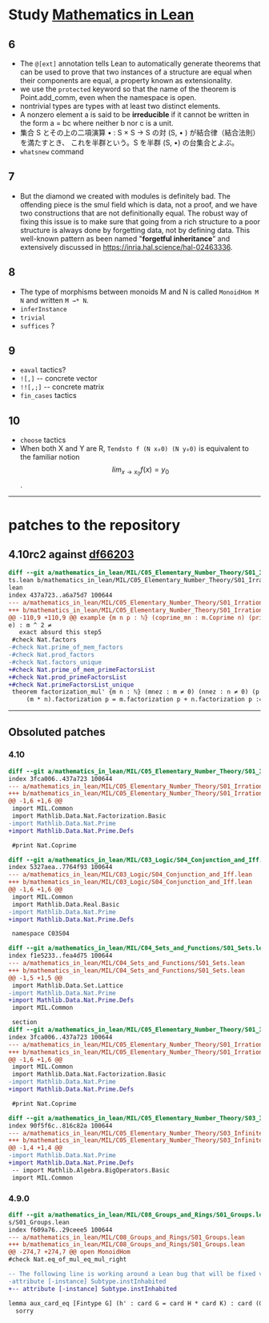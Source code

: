 # Study [Mathematics in Lean](https://github.com/leanprover-community/mathematics_in_lean)

## 6
- The `@[ext]` annotation tells Lean to automatically generate theorems that can be used
    to prove that two instances of a structure are equal when their components are equal,
    a property known as extensionality.
- we use the `protected` keyword so that the name of the theorem is Point.add_comm,
    even when the namespace is open.
- nontrivial types are types with at least two distinct elements.
- A nonzero element a is said to be **irreducible** if it cannot be written in the
    form a = bc where neither b nor c is a unit.
- 集合 S とその上の二項演算 • : S × S → S の対 (S, • ) が結合律（結合法則）を満たすとき、
    これを半群という。S を半群 (S, •) の台集合とよぶ。
- `whatsnew` command

## 7
- But the diamond we created with modules is definitely bad. The offending piece is the
    smul field which is data, not a proof, and we have two constructions that are not
    definitionally equal. The robust way of fixing this issue is to make sure that going
    from a rich structure to a poor structure is always done by forgetting data, not by
    defining data. This well-known pattern as been named "**forgetful inheritance**” and
    extensively discussed in https://inria.hal.science/hal-02463336.

## 8
- The type of morphisms between monoids M and N is called `MonoidHom M N` and written `M →* N`.
- `inferInstance`
- `trivial`
- `suffices` ?

## 9
- `eaval` tactics?
- `![,]` -- concrete vector
- `!![,;]` -- concrete matrix
- `fin_cases` tactics

## 10
- `choose` tactics
- When both X and Y are R, `Tendsto f (N x₀0) (N y₀0)` is equivalent to the
familiar notion $$lim_{x→x_0} f(x) = y_0$$.


---
# patches to the repository

## 4.10rc2 against [df66203](https://github.com/leanprover-community/mathematics_in_lean/commit/df662034d2d23aa6aaf61dfd9ef53f7a852096cf)

```diff
diff --git a/mathematics_in_lean/MIL/C05_Elementary_Number_Theory/S01_Irrational_Roo
ts.lean b/mathematics_in_lean/MIL/C05_Elementary_Number_Theory/S01_Irrational_Roots.
lean
index 437a723..a6a75d7 100644
--- a/mathematics_in_lean/MIL/C05_Elementary_Number_Theory/S01_Irrational_Roots.lean
+++ b/mathematics_in_lean/MIL/C05_Elementary_Number_Theory/S01_Irrational_Roots.lean
@@ -110,9 +110,9 @@ example {m n p : ℕ} (coprime_mn : m.Coprime n) (prime_p : p.Prim
e) : m ^ 2 ≠
   exact absurd this step5
 #check Nat.factors
-#check Nat.prime_of_mem_factors
-#check Nat.prod_factors
-#check Nat.factors_unique
+#check Nat.prime_of_mem_primeFactorsList
+#check Nat.prod_primeFactorsList
+#check Nat.primeFactorsList_unique
 theorem factorization_mul' {m n : ℕ} (mnez : m ≠ 0) (nnez : n ≠ 0) (p : ℕ) :
     (m * n).factorization p = m.factorization p + n.factorization p := by
```
-------

## Obsoluted patches

### 4.10
```diff
diff --git a/mathematics_in_lean/MIL/C05_Elementary_Number_Theory/S01_Irrational_Roots.lean b/mathematics_in_lean/MIL/C05_Elementary_Number_Theory/S01_Irrational_Roots.lean
index 3fca006..437a723 100644
--- a/mathematics_in_lean/MIL/C05_Elementary_Number_Theory/S01_Irrational_Roots.lean
+++ b/mathematics_in_lean/MIL/C05_Elementary_Number_Theory/S01_Irrational_Roots.lean
@@ -1,6 +1,6 @@
 import MIL.Common
 import Mathlib.Data.Nat.Factorization.Basic
-import Mathlib.Data.Nat.Prime
+import Mathlib.Data.Nat.Prime.Defs

 #print Nat.Coprime

diff --git a/mathematics_in_lean/MIL/C03_Logic/S04_Conjunction_and_Iff.lean b/mathematics_in_lean/MIL/C03_Logic/S04_Conjunction_and_Iff.lean
index 5327aea..7764f93 100644
--- a/mathematics_in_lean/MIL/C03_Logic/S04_Conjunction_and_Iff.lean
+++ b/mathematics_in_lean/MIL/C03_Logic/S04_Conjunction_and_Iff.lean
@@ -1,6 +1,6 @@
 import MIL.Common
 import Mathlib.Data.Real.Basic
-import Mathlib.Data.Nat.Prime
+import Mathlib.Data.Nat.Prime.Defs

 namespace C03S04

diff --git a/mathematics_in_lean/MIL/C04_Sets_and_Functions/S01_Sets.lean b/mathematics_in_lean/MIL/C04_Sets_and_Functions/S01_Sets.lean
index f1e5233..fea4d75 100644
--- a/mathematics_in_lean/MIL/C04_Sets_and_Functions/S01_Sets.lean
+++ b/mathematics_in_lean/MIL/C04_Sets_and_Functions/S01_Sets.lean
@@ -1,5 +1,5 @@
 import Mathlib.Data.Set.Lattice
-import Mathlib.Data.Nat.Prime
+import Mathlib.Data.Nat.Prime.Defs
 import MIL.Common

 section
diff --git a/mathematics_in_lean/MIL/C05_Elementary_Number_Theory/S01_Irrational_Roots.lean b/mathematics_in_lean/MIL/C05_Elementary_Number_Theory/S01_Irrational_Roots.lean
index 3fca006..437a723 100644
--- a/mathematics_in_lean/MIL/C05_Elementary_Number_Theory/S01_Irrational_Roots.lean
+++ b/mathematics_in_lean/MIL/C05_Elementary_Number_Theory/S01_Irrational_Roots.lean
@@ -1,6 +1,6 @@
 import MIL.Common
 import Mathlib.Data.Nat.Factorization.Basic
-import Mathlib.Data.Nat.Prime
+import Mathlib.Data.Nat.Prime.Defs

 #print Nat.Coprime

diff --git a/mathematics_in_lean/MIL/C05_Elementary_Number_Theory/S03_Infinitely_Many_Primes.lean b/mathematics_in_lean/MIL/C05_Elementary_Number_Theory/S03_Infinitely_Many_Primes.lean
index 90f5f6c..816c82a 100644
--- a/mathematics_in_lean/MIL/C05_Elementary_Number_Theory/S03_Infinitely_Many_Primes.lean
+++ b/mathematics_in_lean/MIL/C05_Elementary_Number_Theory/S03_Infinitely_Many_Primes.lean
@@ -1,4 +1,4 @@
-import Mathlib.Data.Nat.Prime
+import Mathlib.Data.Nat.Prime.Defs
 -- import Mathlib.Algebra.BigOperators.Basic
 import MIL.Common
 ```

 ### 4.9.0

 ```diff
 diff --git a/mathematics_in_lean/MIL/C08_Groups_and_Rings/S01_Groups.lean b/mathematics_in_lean/MIL/C08_Groups_and_Ring
s/S01_Groups.lean
index f609a76..29ceee5 100644
--- a/mathematics_in_lean/MIL/C08_Groups_and_Rings/S01_Groups.lean
+++ b/mathematics_in_lean/MIL/C08_Groups_and_Rings/S01_Groups.lean
@@ -274,7 +274,7 @@ open MonoidHom
 #check Nat.eq_of_mul_eq_mul_right

 -- The following line is working around a Lean bug that will be fixed very soon.
-attribute [-instance] Subtype.instInhabited
+-- attribute [-instance] Subtype.instInhabited

 lemma aux_card_eq [Fintype G] (h' : card G = card H * card K) : card (G ⧸ H) = card K := by
   sorry
```
